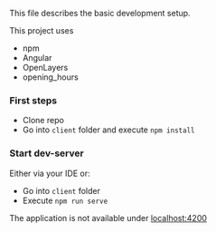 This file describes the basic development setup.

This project uses

* npm
* Angular
* OpenLayers
* opening_hours

### First steps

* Clone repo
* Go into `client` folder and execute `npm install`

### Start dev-server

Either via your IDE or:

* Go into `client` folder
* Execute `npm run serve`

The application is not available under [localhost:4200](http://localhost:4200)
